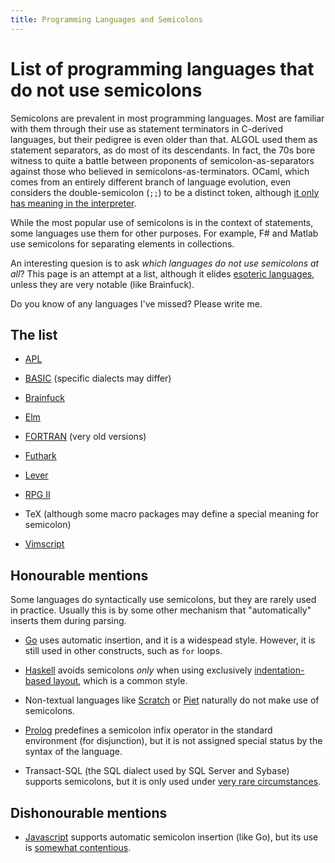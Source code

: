```yaml
---
title: Programming Languages and Semicolons
---
```


List of programming languages that do not use semicolons
===

Semicolons are prevalent in most programming languages.  Most are
familiar with them through their use as statement terminators in
C-derived languages, but their pedigree is even older than that.
ALGOL used them as statement separators, as do most of its
descendants.  In fact, the 70s bore witness to quite a battle between
proponents of semicolon-as-separators against those who believed in
semicolons-as-terminators.  OCaml, which comes from an entirely
different branch of language evolution, even considers the
double-semicolon (`;;`) to be a distinct token, although [it only has
meaning in the
interpreter](https://baturin.org/docs/ocaml-faq/#heading_toc_j_1).

While the most popular use of semicolons is in the context of
statements, some languages use them for other purposes.  For example,
F# and Matlab use semicolons for separating elements in collections.

An interesting quesion is to ask *which languages do not use
semicolons at all*?  This page is an attempt at a list, although it
elides [esoteric languages](https://esolangs.org/), unless they are
very notable (like Brainfuck).

Do you know of any languages I've missed?  Please write me.

The list
---

  * [APL](https://en.wikipedia.org/wiki/APL_(programming_language))

  * [BASIC](https://en.wikipedia.org/wiki/BASIC) (specific dialects may differ)

  * [Brainfuck](https://esolangs.org/wiki/Brainfuck)

  * [Elm](http://elm-lang.org/)

  * [FORTRAN](http://www.math-cs.gordon.edu/courses/cs323/FORTRAN/fortran.html) (very old versions)

  * [Futhark](https://futhark-lang.org)

  * [Lever](http://leverlanguage.com/)

  * [RPG II](https://en.wikipedia.org/wiki/IBM_RPG_II)

  * TeX (although some macro packages may define a special meaning for semicolon)

  * [Vimscript](http://vimdoc.sourceforge.net/htmldoc/usr_41.html)

Honourable mentions
---

Some languages do syntactically use semicolons, but they are rarely
used in practice.  Usually this is by some other mechanism that
"automatically" inserts them during parsing.

  * [Go](https://golang.org/) uses automatic insertion, and it is a
    widespead style.  However, it is still used in other constructs,
    such as `for` loops.

  * [Haskell](https://www.haskell.org/) avoids semicolons *only* when
    using exclusively [indentation-based
    layout](https://en.wikibooks.org/wiki/Haskell/Indentation), which
    is a common style.

  * Non-textual languages like [Scratch](https://scratch.mit.edu/) or
    [Piet](http://www.dangermouse.net/esoteric/piet.html) naturally do
    not make use of semicolons.

  * [Prolog](http://www.swi-prolog.org/pldoc/man?section=operators)
    predefines a semicolon infix operator in the standard environment
    (for disjunction), but it is not assigned special status by the
    syntax of the language.

  * Transact-SQL (the SQL dialect used by SQL Server and Sybase)
    supports semicolons, but it is only used under [very rare
    circumstances](https://stackoverflow.com/questions/710683/when-should-i-use-semicolons-in-sql-server#710697).

Dishonourable mentions
---

  * [Javascript](https://en.wikipedia.org/wiki/JavaScript) supports
    automatic semicolon insertion (like Go), but its use is [somewhat
    contentious](http://www.bradoncode.com/blog/2015/08/26/javascript-semi-colon-insertion/).
